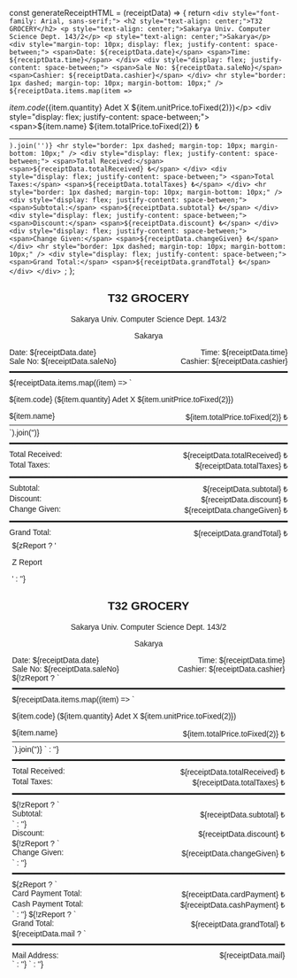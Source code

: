 const generateReceiptHTML = (receiptData) => {
  return `
    <div style="font-family: Arial, sans-serif;">
      <h2 style="text-align: center;">T32 GROCERY</h2>
      <p style="text-align: center;">Sakarya Univ. Computer Science Dept. 143/2</p>
      <p style="text-align: center;">Sakarya</p>
      <div style="margin-top: 10px; display: flex; justify-content: space-between;">
        <span>Date: ${receiptData.date}</span>
        <span>Time: ${receiptData.time}</span>
      </div>
      <div style="display: flex; justify-content: space-between;">
        <span>Sale No: ${receiptData.saleNo}</span>
        <span>Cashier: ${receiptData.cashier}</span>
      </div>
      <hr style="border: 1px dashed; margin-top: 10px; margin-bottom: 10px;" />
      ${receiptData.items.map(item => `
        <div>
          <p>${item.code} (${item.quantity} Adet X ${item.unitPrice.toFixed(2)})</p>
          <div style="display: flex; justify-content: space-between;">
            <span>${item.name}</span>
            <span>${item.totalPrice.toFixed(2)} ₺</span>
          </div>
        </div>
        <hr style="margin-top: 5px; margin-bottom: 5px;" />
      `).join('')}
      <hr style="border: 1px dashed; margin-top: 10px; margin-bottom: 10px;" />
      <div style="display: flex; justify-content: space-between;">
        <span>Total Received:</span>
        <span>${receiptData.totalReceived} ₺</span>
      </div>
      <div style="display: flex; justify-content: space-between;">
        <span>Total Taxes:</span>
        <span>${receiptData.totalTaxes} ₺</span>
      </div>
      <hr style="border: 1px dashed; margin-top: 10px; margin-bottom: 10px;" />
      <div style="display: flex; justify-content: space-between;">
        <span>Subtotal:</span>
        <span>${receiptData.subtotal} ₺</span>
      </div>
      <div style="display: flex; justify-content: space-between;">
        <span>Discount:</span>
        <span>${receiptData.discount} ₺</span>
      </div>
      <div style="display: flex; justify-content: space-between;">
        <span>Change Given:</span>
        <span>${receiptData.changeGiven} ₺</span>
      </div>
      <hr style="border: 1px dashed; margin-top: 10px; margin-bottom: 10px;" />
      <div style="display: flex; justify-content: space-between;">
        <span>Grand Total:</span>
        <span>${receiptData.grandTotal} ₺</span>
      </div>
    </div>
  `;
};



<div style="font-family: Arial, sans-serif;"> <h2 style="text-align: center;">T32 GROCERY</h2> <p style="text-align: center;">Sakarya Univ. Computer Science Dept. 143/2</p> <p style="text-align: center;">Sakarya</p> <div style="margin-top: 10px;"> <span style="float: left;">Date: ${receiptData.date}</span> <span style="float: right;">Time: ${receiptData.time}</span> <div style="clear: both;"></div> </div> <div> <span style="float: left;">Sale No: ${receiptData.saleNo}</span> <span style="float: right;">Cashier: ${receiptData.cashier}</span> <div style="clear: both;"></div> </div> <hr style="border: 1px dashed; margin-top: 10px; margin-bottom: 10px;" /> ${receiptData.items.map((item) => ` <div> <p>${item.code} (${item.quantity} Adet X ${item.unitPrice.toFixed(2)})</p> <div> <span style="float: left;">${item.name}</span> <span style="float: right;">${item.totalPrice.toFixed(2)} ₺</span> <div style="clear: both;"></div> </div> </div> <hr style="margin-top: 5px; margin-bottom: 5px;" /> `).join('')} <hr style="border: 1px dashed; margin-top: 10px; margin-bottom: 10px;" /> <div> <span style="float: left;">Total Received:</span> <span style="float: right;">${receiptData.totalReceived} ₺</span> <div style="clear: both;"></div> </div> <div> <span style="float: left;">Total Taxes:</span> <span style="float: right;">${receiptData.totalTaxes} ₺</span> <div style="clear: both;"></div> </div> <hr style="border: 1px dashed; margin-top: 10px; margin-bottom: 10px;" /> <div> <span style="float: left;">Subtotal:</span> <span style="float: right;">${receiptData.subtotal} ₺</span> <div style="clear: both;"></div> </div> <div> <span style="float: left;">Discount:</span> <span style="float: right;">${receiptData.discount} ₺</span> <div style="clear: both;"></div> </div> <div> <span style="float: left;">Change Given:</span> <span style="float: right;">${receiptData.changeGiven} ₺</span> <div style="clear: both;"></div> </div> <hr style="border: 1px dashed; margin-top: 10px; margin-bottom: 10px;" /> <div> <span style="float: left;">Grand Total:</span> <span style="float: right;">${receiptData.grandTotal} ₺</span> <div style="clear: both;"></div> </div> </div>



<div style="font-family: Arial, sans-serif; padding:5px"> ${zReport ? '<p>Z Report</p>' : ''} <h2 style="text-align: center;">T32 GROCERY</h2> <p style="text-align: center;">Sakarya Univ. Computer Science Dept. 143/2</p> <p style="text-align: center;">Sakarya</p> <div style="margin-top: 10px;"> <span style="float: left;">Date: ${receiptData.date}</span> <span style="float: right;">Time: ${receiptData.time}</span> <div style="clear: both;"></div> </div> <div> <span style="float: left;">Sale No: ${receiptData.saleNo}</span> <span style="float: right;">Cashier: ${receiptData.cashier}</span> <div style="clear: both;"></div> </div> ${!zReport ? ` <hr style="border: 1px dashed; margin-top: 10px; margin-bottom: 10px;" /> ${receiptData.items.map((item) => ` <div> <p>${item.code} (${item.quantity} Adet X ${item.unitPrice.toFixed(2)})</p> <div> <span style="float: left;">${item.name}</span> <span style="float: right;">${item.totalPrice.toFixed(2)} ₺</span> <div style="clear: both;"></div> </div> <hr style="margin-top: 5px; margin-bottom: 5px;" /> </div> `).join('')} ` : ''} <hr style="border: 1px dashed; margin-top: 10px; margin-bottom: 10px;" /> <div> <span style="float: left;">Total Received:</span> <span style="float: right;">${receiptData.totalReceived} ₺</span> <div style="clear: both;"></div> </div> <div> <span style="float: left;">Total Taxes:</span> <span style="float: right;">${receiptData.totalTaxes} ₺</span> <div style="clear: both;"></div> </div> <hr style="border: 1px dashed; margin-top: 10px; margin-bottom: 10px;" /> ${!zReport ? ` <div> <span style="float: left;">Subtotal:</span> <span style="float: right;">${receiptData.subtotal} ₺</span> <div style="clear: both;"></div> </div> ` : ''} <div> <span style="float: left;">Discount:</span> <span style="float: right;">${receiptData.discount} ₺</span> <div style="clear: both;"></div> </div> ${!zReport ? ` <div> <span style="float: left;">Change Given:</span> <span style="float: right;">${receiptData.changeGiven} ₺</span> <div style="clear: both;"></div> </div> ` : ''} <hr style="border: 1px dashed; margin-top: 10px; margin-bottom: 10px;" /> ${zReport ? ` <div> <span style="float: left;">Card Payment Total:</span> <span style="float: right;">${receiptData.cardPayment} ₺</span> <div style="clear: both;"></div> </div> <div> <span style="float: left;">Cash Payment Total:</span> <span style="float: right;">${receiptData.cashPayment} ₺</span> <div style="clear: both;"></div> </div> ` : ''} ${!zReport ? ` <div> <span style="float: left;">Grand Total:</span> <span style="float: right;">${receiptData.grandTotal} ₺</span> <div style="clear: both;"></div> </div> ${receiptData.mail ? ` <hr style="border: 1px dashed; margin-top: 10px; margin-bottom: 10px;" /> <div> <span style="float: left;">Mail Address:</span> <span style="float: right;">${receiptData.mail}</span> <div style="clear: both;"></div> </div> ` : ''} ` : ''} </div>